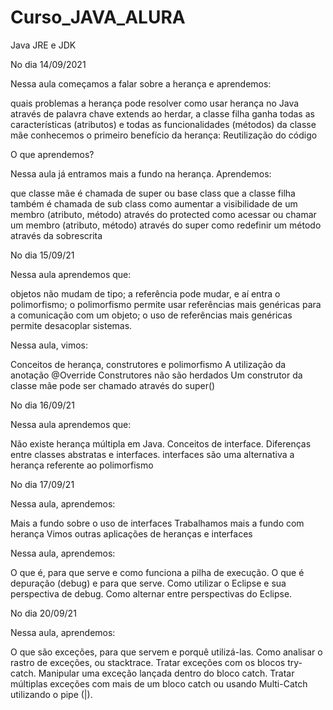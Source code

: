 # Curso_JAVA_ALURA
Java JRE e JDK

No dia 14/09/2021

Nessa aula começamos a falar sobre a herança e aprendemos:

quais problemas a herança pode resolver
como usar herança no Java através de palavra chave extends
ao herdar, a classe filha ganha todas as características (atributos) e todas as funcionalidades (métodos) da classe mãe
conhecemos o primeiro benefício da herança: Reutilização do código

O que aprendemos?

Nessa aula já entramos mais a fundo na herança. Aprendemos:

que classe mãe é chamada de super ou base class
que a classe filha também é chamada de sub class
como aumentar a visibilidade de um membro (atributo, método) através do protected
como acessar ou chamar um membro (atributo, método) através do super
como redefinir um método através da sobrescrita

No dia 15/09/21

Nessa aula aprendemos que:

objetos não mudam de tipo;
a referência pode mudar, e aí entra o polimorfismo;
o polimorfismo permite usar referências mais genéricas para a comunicação com um objeto;
o uso de referências mais genéricas permite desacoplar sistemas.

Nessa aula, vimos:

Conceitos de herança, construtores e polimorfismo
A utilização da anotação @Override
Construtores não são herdados
Um construtor da classe mãe pode ser chamado através do super()

No dia 16/09/21

Nessa aula aprendemos que:

Não existe herança múltipla em Java.
Conceitos de interface.
Diferenças entre classes abstratas e interfaces.
interfaces são uma alternativa a herança referente ao polimorfismo

No dia 17/09/21

Nessa aula, aprendemos:

Mais a fundo sobre o uso de interfaces
Trabalhamos mais a fundo com herança
Vimos outras aplicações de heranças e interfaces

Nessa aula, aprendemos:

O que é, para que serve e como funciona a pilha de execução.
O que é depuração (debug) e para que serve.
Como utilizar o Eclipse e sua perspectiva de debug.
Como alternar entre perspectivas do Eclipse.

No dia 20/09/21

Nessa aula, aprendemos:

O que são exceções, para que servem e porquê utilizá-las.
Como analisar o rastro de exceções, ou stacktrace.
Tratar exceções com os blocos try-catch.
Manipular uma exceção lançada dentro do bloco catch.
Tratar múltiplas exceções com mais de um bloco catch ou usando Multi-Catch utilizando o pipe (|).

